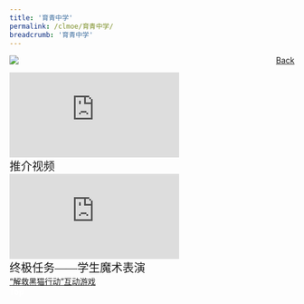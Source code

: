 ```yaml
---
title: '育青中学'
permalink: /clmoe/育青中学/
breadcrumb: '育青中学'
---
```


<!-- Global site tag (gtag.js) - Google Ads: 726049306 -->
<script async src="https://www.googletagmanager.com/gtag/js?id=AW-726049306"></script>
<script>
  window.dataLayer = window.dataLayer || [];
  function gtag(){dataLayer.push(arguments);}
  gtag('js', new Date());

  gtag('config', 'AW-726049306');
</script>
<a href="/gallery/华文学习展示区-chinese-exhibitions-d/schools/" style="float:right;">Back</a>
 <img src="/images/BEDOKGREEN-CL.jpg"> <br/>
<div class="video-container">
  <iframe src="https://www.youtube.com/embed/-m1OqHxbbso" frameborder="0" allow="accelerometer; autoplay; encrypted-media; gyroscope; picture-in-picture" allowfullscreen></iframe></div><span style="font-family:KaiTi; font-size:20px;">推介视频</span>
  <div class="video-container">
  <iframe src="https://www.youtube.com/embed/LWJoAKPUSMo" frameborder="0" allow="accelerometer; autoplay; encrypted-media; gyroscope; picture-in-picture" allowfullscreen></iframe></div><span style="font-family:KaiTi; font-size:20px;">终极任务——学生魔术表演</span><br/>
<a href=" https://sites.google.com/moe.edu.sg/missionblackcat/home " target="_blank">“解救黑猫行动”互动游戏</a>
<div class="btntop"><a href="#top" style="text-decoration:none;"><span style="color:white"><b>Top</b></span></a></div>
